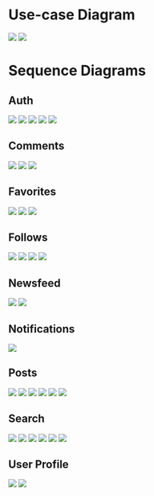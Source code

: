 <h1>Use-case Diagram</h1>
<img src="CookBook_revised.drawio.png">
<img src="Cookbook_social.drawio.png">
<h1>Sequence Diagrams</h1>
<h2>Auth</h2>
<img src="auth/ChangePassword.png">
<img src="auth/ForgotPassword.png">
<img src="auth/Login.png">
<img src="auth/Register.png">
<img src="auth/VerifyEmail.png">
<h2>Comments</h2>
<img src="comments/AddComment.png">
<img src="comments/DeleteComment.png">
<img src="comments/ViewComments.png">
<h2>Favorites</h2>
<img src="favorites/AddPostToFavorites.png">
<img src="favorites/RemovePostFromFavorites.png">
<img src="favorites/ViewFavorites.png">
<h2>Follows</h2>
<img src="follows/FollowUser.png">
<img src="follows/UnfollowUser.png">
<img src="follows/ViewFollowers.png">
<img src="follows/ViewFollowing.png">
<h2>Newsfeed</h2>
<img src="newsfeed/ShowGuestNewsfeed.png">
<img src="newsfeed/ShowUserNewsfeed.png">
<h2>Notifications</h2>
<img src="notification/Notification.png">
<h2>Posts</h2>
<img src="posts/CreatePost.png">
<img src="posts/DeletePost.png">
<img src="posts/EditPost.png">
<img src="posts/LikePost.png">
<img src="posts/UnlikePost.png">
<img src="posts/ViewPostDetails.png">
<h2>Search</h2>
<img src="search/DeleteAllHistory.png">
<img src="search/DeleteHistoryById.png">
<img src="search/SearchHistory.png">
<img src="search/SearchPosts.png">
<img src="search/SearchRecipes.png">
<img src="search/SuggestSearch.png">
<h2>User Profile</h2>
<img src="user_profile/GetUserProfile.png">
<img src="user_profile/UpdateProfile.png">
